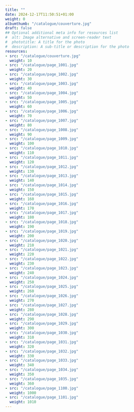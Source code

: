 ```yaml
---
title: ""
date: 2024-12-17T11:50:51+01:00
weight: 0
albumthumb: "/catalogue/couverture.jpg"
draft: false
## Optional additional meta info for resources list
#  alt: Image alternative and screen-reader text
#  phototitle: A title for the photo
#  description: A sub-title or description for the photo
resources:
- src: "/catalogue/couverture.jpg"
  weight: 10
- src: "/catalogue/page_1001.jpg"
  weight: 20
- src: "/catalogue/page_1002.jpg"
  weight: 30
- src: "/catalogue/page_1003.jpg"
  weight: 40
- src: "/catalogue/page_1004.jpg"
  weight: 50
- src: "/catalogue/page_1005.jpg"
  weight: 60
- src: "/catalogue/page_1006.jpg"
  weight: 70
- src: "/catalogue/page_1007.jpg"
  weight: 80
- src: "/catalogue/page_1008.jpg"
  weight: 90
- src: "/catalogue/page_1009.jpg"
  weight: 100
- src: "/catalogue/page_1010.jpg"
  weight: 110
- src: "/catalogue/page_1011.jpg"
  weight: 120
- src: "/catalogue/page_1012.jpg"
  weight: 130
- src: "/catalogue/page_1013.jpg"
  weight: 140
- src: "/catalogue/page_1014.jpg"
  weight: 150
- src: "/catalogue/page_1015.jpg"
  weight: 160
- src: "/catalogue/page_1016.jpg"
  weight: 170
- src: "/catalogue/page_1017.jpg"
  weight: 180
- src: "/catalogue/page_1018.jpg"
  weight: 190
- src: "/catalogue/page_1019.jpg"
  weight: 200
- src: "/catalogue/page_1020.jpg"
  weight: 210
- src: "/catalogue/page_1021.jpg"
  weight: 220
- src: "/catalogue/page_1022.jpg"
  weight: 230
- src: "/catalogue/page_1023.jpg"
  weight: 240
- src: "/catalogue/page_1024.jpg"
  weight: 250
- src: "/catalogue/page_1025.jpg"
  weight: 260
- src: "/catalogue/page_1026.jpg"
  weight: 270
- src: "/catalogue/page_1027.jpg"
  weight: 280
- src: "/catalogue/page_1028.jpg"
  weight: 290
- src: "/catalogue/page_1029.jpg"
  weight: 300
- src: "/catalogue/page_1030.jpg"
  weight: 310
- src: "/catalogue/page_1031.jpg"
  weight: 320
- src: "/catalogue/page_1032.jpg"
  weight: 330
- src: "/catalogue/page_1033.jpg"
  weight: 340
- src: "/catalogue/page_1034.jpg"
  weight: 350
- src: "/catalogue/page_1035.jpg"
  weight: 360
- src: "/catalogue/page_1100.jpg"
  weight: 1000
- src: "/catalogue/page_1101.jpg"
  weight: 1010
---
```


